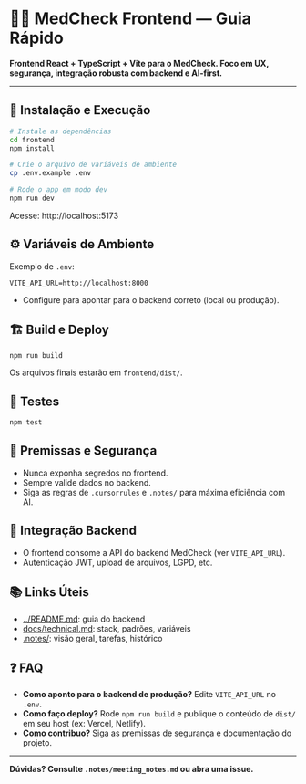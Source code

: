 # 🧑‍💻 MedCheck Frontend — Guia Rápido

**Frontend React + TypeScript + Vite para o MedCheck. Foco em UX, segurança, integração robusta com backend e AI-first.**

---

## 🚀 Instalação e Execução

```bash
# Instale as dependências
cd frontend
npm install

# Crie o arquivo de variáveis de ambiente
cp .env.example .env

# Rode o app em modo dev
npm run dev
```
Acesse: http://localhost:5173

## ⚙️ Variáveis de Ambiente
Exemplo de `.env`:
```
VITE_API_URL=http://localhost:8000
```
- Configure para apontar para o backend correto (local ou produção).

## 🏗️ Build e Deploy
```bash
npm run build
```
Os arquivos finais estarão em `frontend/dist/`.

## 🧪 Testes
```bash
npm test
```

## 🤖 Premissas e Segurança
- Nunca exponha segredos no frontend.
- Sempre valide dados no backend.
- Siga as regras de `.cursorrules` e `.notes/` para máxima eficiência com AI.

## 🔗 Integração Backend
- O frontend consome a API do backend MedCheck (ver `VITE_API_URL`).
- Autenticação JWT, upload de arquivos, LGPD, etc.

## 📚 Links Úteis
- [../README.md](../README.md): guia do backend
- [docs/technical.md](../docs/technical.md): stack, padrões, variáveis
- [.notes/](../.notes/): visão geral, tarefas, histórico

## ❓ FAQ
- **Como aponto para o backend de produção?** Edite `VITE_API_URL` no `.env`.
- **Como faço deploy?** Rode `npm run build` e publique o conteúdo de `dist/` em seu host (ex: Vercel, Netlify).
- **Como contribuo?** Siga as premissas de segurança e documentação do projeto.

---
**Dúvidas? Consulte `.notes/meeting_notes.md` ou abra uma issue.**
